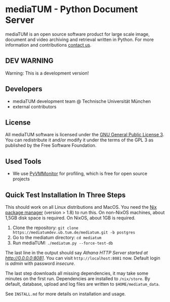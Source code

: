 # mediaTUM - Python Document Server

mediaTUM is an open source software product for large scale image, document and video archiving and retrieval written in Python.
For more information and contributions [contact us](mailto:mediatum@ub.tum.de).

## DEV WARNING

Warning: This is a development version!

## Developers

-   mediaTUM development team @ Technische Universität München
-   external contributors

## License

All mediaTUM software is licensed under the [GNU General Public License 3](http://www.gnu.org/licenses/gpl.html).
You can redistribute it and/or modify it under the terms of the GPL 3 as published by
the Free Software Foundation.

## Used Tools

* We use [PyVMMonitor](http://pyvmmonitor.com) for profiling, which is free for open source projects

## Quick Test Installation In Three Steps

This should work on all Linux distributions and MacOS. You need the [Nix package manager](https://nixos.org/nix) (version > 1.8) to run this.
On non-NixOS machines, about 1,5GB disk space is required. On NixOS, about 1GB is required.

1. Clone the repository: `git clone https://mediatumdev.ub.tum.de/mediatum.git -b postgres`
2. Go to the mediatum directory: `cd mediatum`
3. Run mediaTUM: `./mediatum.py --force-test-db`

The last line in the output should say _Athana HTTP Server started at http://0.0.0.0:8081_.
You can visit `http://localhost:8081` now. Default login is *admin* with password *insecure*.

The last step downloads all missing dependencies, it may take some minutes on the first run. Dependencies are installed to `/nix/store`.
By default, database, upload and log files are written to `$HOME/mediatum_data`.

See `INSTALL.md` for more details on installation and usage.
